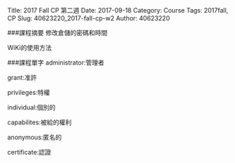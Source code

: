 Title: 2017 Fall CP 第二週
Date: 2017-09-18
Category: Course
Tags: 2017fall, CP
Slug: 40623220_2017-fall-cp-w2
Author: 40623220



<!-- PELICAN_END_SUMMARY -->
###課程摘要
修改倉儲的密碼和時間

WiKi的使用方法

###課程單字
administrator:管理者

grant:准許

privileges:特權

individual:個別的

capabilites:被給的權利

anonymous:匿名的

certificate:認證






